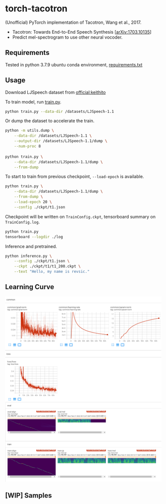 # torch-tacotron

(Unofficial) PyTorch implementation of Tacotron, Wang et al., 2017.

- Tacotron: Towards End-to-End Speech Synthesis [[arXiv:1703.10135](https://arxiv.org/abs/1703.10135)]
- Predict mel-spectrogram to use other neural vocoder.

## Requirements

Tested in python 3.7.9 ubuntu conda environment, [requirements.txt](./requirements.txt)

## Usage

Download LJSpeech dataset from [official:keithito](https://keithito.com/LJ-Speech-Dataset/)

To train model, run [train.py](./train.py). 

```bash
python train.py --data-dir /datasets/LJSpeech-1.1
```

Or dump the dataset to accelerate the train.

```bash
python -m utils.dump \
    --data-dir /datasets/LJSpeech-1.1 \
    --output-dir /datasets/LJSpeech-1.1/dump \
    --num-proc 8

python train.py \
    --data-dir /datasets/LJSpeech-1.1/dump \
    --from-dump
```

To start to train from previous checkpoint, `--load-epoch` is available.

```bash
python train.py \
    --data-dir /datasets/LJSpeech-1.1/dump \
    --from-dump \
    --load-epoch 20 \
    --config ./ckpt/t1.json
```

Checkpoint will be written on `TrainConfig.ckpt`, tensorboard summary on `TrainConfig.log`.

```bash
python train.py
tensorboard --logdir ./log
```

Inference and pretrained.
```bash
python inference.py \
    --config ./ckpt/t1.json \
    --ckpt ./ckpt/t1/t1_200.ckpt \
    --text "Hello, my name is revsic."
```

## Learning Curve

![loss curve](./rsrc/curve.png)
![sample](./rsrc/sample.png)

## [WIP] Samples

